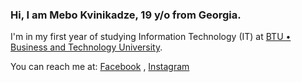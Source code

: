 ### Hi, I am Mebo Kvinikadze, 19 y/o from Georgia.

I'm in my first year of studying Information Technology (IT) at [BTU • Business and Technology University](https://www.facebook.com/BTUGEORGIA).

You can reach me at: [Facebook](https://www.facebook.com/juuicewrld999/) , [Instagram](https://www.instagram.com/mebokvinikadzee/)





